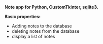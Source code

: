 **Note app for Python, CustomTkinter, sqlite3.** 

**Basic properties:**
- Adding notes to the database
- deleting notes from the database
- display a list of notes